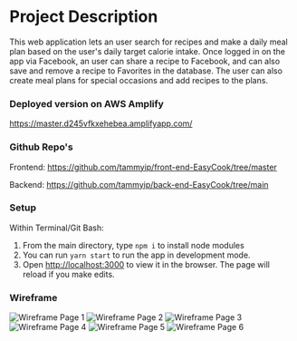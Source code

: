 # Project Description
This web application lets an user search for recipes and make a daily meal plan based on the user's daily target calorie intake. Once logged in on the app via Facebook, an user can share a recipe to Facebook, and can also save and remove a recipe to Favorites in the database. The user can also create meal plans for special occasions and add recipes to the plans. 

### Deployed version on AWS Amplify
https://master.d245vfkxehebea.amplifyapp.com/

### Github Repo's
Frontend: https://github.com/tammyip/front-end-EasyCook/tree/master

Backend: https://github.com/tammyip/back-end-EasyCook/tree/main

### Setup
Within Terminal/Git Bash:

1. From the main directory, type `npm i` to install node modules
2. You can run `yarn start` to run the app in development mode. 
3. Open [http://localhost:3000](http://localhost:3000) to view it in the browser. The page will reload if you make edits.

### Wireframe
![Wireframe Page 1](https://user-images.githubusercontent.com/78624966/147423333-c702d038-b33d-4a26-8171-acfaa1afe565.png)
![Wireframe Page 2](https://user-images.githubusercontent.com/78624966/147423342-cd135408-eae6-414b-b72f-2532ebbb8f61.png)
![Wireframe Page 3](https://user-images.githubusercontent.com/78624966/147423346-9b612628-39c4-41dd-8c8d-2ef57c8feb46.png)
![Wireframe Page 4](https://user-images.githubusercontent.com/78624966/147423350-63ad9f2a-3593-4790-9aef-76d95d6ddbff.png)
![Wireframe Page 5](https://user-images.githubusercontent.com/78624966/147423490-9bd7b030-a9c6-4200-8582-81a53712ebbe.png)
![Wireframe Page 6](https://user-images.githubusercontent.com/78624966/147423495-63464f7b-4bd3-4cb3-8279-27c04ae97614.png)

